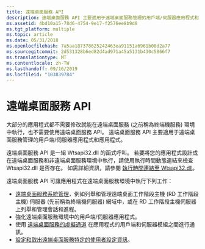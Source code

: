 ```yaml
---
title: 遠端桌面服務 API
description: 遠端桌面服務 API 主要適用于遠端桌面服務管理的用戶端/伺服器應用程式和應用程式。
ms.assetid: 4bd10a15-78d6-4754-9e17-f2576ee8b9d0
ms.tgt_platform: multiple
ms.topic: article
ms.date: 05/31/2018
ms.openlocfilehash: 7a5aa187378625242463ea91151a6961b08d2a77
ms.sourcegitcommit: 2d531328b6ed82d4ad971a45a5131b430c5866f7
ms.translationtype: MT
ms.contentlocale: zh-TW
ms.lasthandoff: 09/16/2019
ms.locfileid: "103839784"
---
```

# <a name="remote-desktop-services-api"></a>遠端桌面服務 API

大部分的應用程式都不需要修改就能在遠端桌面服務 (之前稱為終端機服務) 環境中執行，也不需要使用遠端桌面服務 API。 遠端桌面服務 API 主要適用于遠端桌面服務管理的用戶端/伺服器應用程式和應用程式。

遠端桌面服務 API 是一組 Wtsapi32.dll 的函式呼叫。 若要將您的應用程式設計成在遠端桌面服務和非遠端桌面服務環境中執行，請使用執行時間動態連結來檢查 Wtsapi32.dll 是否存在。 如需詳細資訊，請參閱 [執行時間連結至 Wtsapi32.dll](run-time-linking-to-wtsapi32-dll.md)。

遠端桌面服務 API 可讓應用程式在遠端桌面服務環境中執行下列工作：

-   [遠端桌面服務系統管理](terminal-services-administration.md)，例如列舉和管理遠端桌面工作階段主機 (RD 工作階段主機) 伺服器 (先前稱為終端機伺服器) 網域中，或在 RD 工作階段主機伺服器上列舉和管理會話和進程。
-   強化遠端桌面服務環境中的用戶端/伺服器應用程式。
-   使用 [遠端桌面服務的虛擬通道](terminal-services-virtual-channels.md) 在應用程式的用戶端和伺服器模組之間進行通訊。
-   [設定和取出遠端桌面服務特定的使用者設定資訊](terminal-services-user-configuration.md)。

 

 




